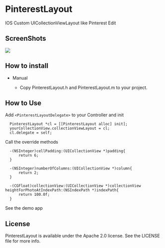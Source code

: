 # PinterestLayout

IOS Custom UICollectionViewLayout like Pinterest Edit


ScreenShots
--------

![](https://cdn.pbrd.co/images/H1pjT38.png)


How to install
--------

* Manual

  - Copy PinterestLayout.h and PinterestLayout.m to your project.


How to Use
--------

Add ```<PinterestLayoutDelegate>``` to your Controller and init

  ``` 
    PinterestLayout *cl = [[PinterestLayout alloc] init];
    yourCollectionView.collectionViewLayout = cl;
    cl.delegate = self;
```

Call the override methods

  ``` 
    -(NSInteger)cellPadding:(UICollectionView *)padding{
        return 6;
    }

    -(NSInteger)numberOfColumns:(UICollectionView *)column{
        return 2;
    }

    -(CGFloat)collectionView:(UICollectionView *)collectionView heightForPhotoAtIndexPath:(NSIndexPath *)indexPath{
        return 100.0f;
    }
```

See the demo app 





License
--------
PinterestLayout is available under the Apache 2.0 license. See the LICENSE file for more info.
